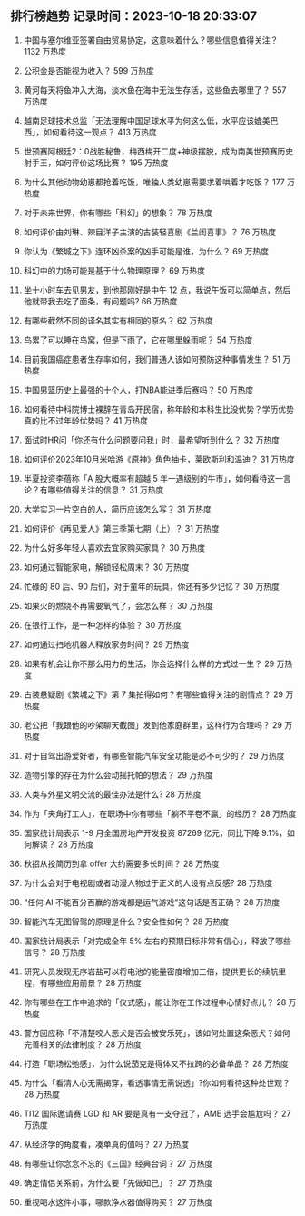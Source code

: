 
## 排行榜趋势 记录时间：2023-10-18 20:33:07
  
  1. 中国与塞尔维亚签署自由贸易协定，这意味着什么？哪些信息值得关注？ 1132 万热度
    
  2. 公积金是否能视为收入？ 599 万热度
    
  3. 黄河每天将鱼冲入大海，淡水鱼在海中无法生存活，这些鱼去哪里了？ 557 万热度
    
  4. 越南足球技术总监「无法理解中国足球水平为何这么低，水平应该媲美巴西」，如何看待这一观点？ 413 万热度
    
  5. 世预赛阿根廷2：0战胜秘鲁，梅西梅开二度+神级摆脱，成为南美世预赛历史射手王，如何评价这场比赛？ 195 万热度
    
  6. 为什么其他动物幼崽都抢着吃饭，唯独人类幼崽需要求着哄着才吃饭？ 177 万热度
    
  7. 对于未来世界，你有哪些「科幻」的想象？ 78 万热度
    
  8. 如何评价由刘琳、辣目洋子主演的古装轻喜剧《兰闺喜事》？ 76 万热度
    
  9. 你认为《繁城之下》连环凶杀案的凶手可能是谁，为什么？ 69 万热度
    
  10. 科幻中的力场可能是基于什么物理原理？ 69 万热度
    
  11. 坐十小时车去见男友，到他那刚好是中午 12 点，我说午饭可以简单点，然后他就带我去吃了面条，有问题吗? 66 万热度
    
  12. 有哪些截然不同的译名其实有相同的原名？ 62 万热度
    
  13. 鸟累了可以睡在鸟窝，但是下雨了，它在哪里躲雨呢？ 54 万热度
    
  14. 目前我国癌症患者生存率如何，我们普通人该如何预防这种事情发生？ 51 万热度
    
  15. 中国男篮历史上最强的十个人，打NBA能进季后赛吗？ 50 万热度
    
  16. 如何看待中科院博士裸辞在青岛开民宿，称年龄和本科生比没优势？学历优势真的比不过年龄优势吗？ 41 万热度
    
  17. 面试时HR问「你还有什么问题要问我」时，最希望听到什么？ 32 万热度
    
  18. 如何评价2023年10月米哈游《原神》角色抽卡，莱欧斯利和温迪？ 31 万热度
    
  19. 半夏投资李蓓称「A 股大概率有超越 5 年一遇级别的牛市」，如何看待这一言论？有哪些值得关注的信息？ 31 万热度
    
  20. 大学实习一片空白的人，简历应该怎么写？ 31 万热度
    
  21. 如何评价《再见爱人》第三季第七期（上）？ 31 万热度
    
  22. 为什么好多年轻人喜欢去宜家购买家具？ 30 万热度
    
  23. 如何通过智能家电，解锁轻松周末？ 30 万热度
    
  24. 忙碌的 80 后、90 后们，对于童年的玩具，你还有多少记忆？ 30 万热度
    
  25. 如果火的燃烧不再需要氧气了，会怎么样？ 30 万热度
    
  26. 在银行工作，是一种怎样的体验？ 30 万热度
    
  27. 如何通过扫地机器人释放家务时间？ 29 万热度
    
  28. 如果有机会让你不那么用力的生活，你会选择什么样的方式过一生？ 29 万热度
    
  29. 古装悬疑剧《繁城之下》第 7 集拍得如何？有哪些值得关注的剧情点？ 29 万热度
    
  30. 老公把「我跟他的吵架聊天截图」发到他家庭群里，这样行为合理吗？ 29 万热度
    
  31. 对于自驾出游爱好者，有哪些智能汽车安全功能是必不可少的？ 29 万热度
    
  32. 造物引擎的存在为什么会动摇托帕的想法？ 29 万热度
    
  33. 人类与外星文明交流的最佳办法是什么? 28 万热度
    
  34. 作为「夹角打工人」，在职场中你有哪些「躺不平卷不赢」的经历？ 28 万热度
    
  35. 国家统计局表示 1-9 月全国房地产开发投资 87269 亿元，同比下降 9.1%，如何解读？ 28 万热度
    
  36. 秋招从投简历到拿 offer 大约需要多长时间？ 28 万热度
    
  37. 为什么会对于电视剧或者动漫人物过于正义的人设有点反感? 28 万热度
    
  38. “任何 AI 不能百分百赢的游戏都是运气游戏”这句话是否正确？ 28 万热度
    
  39. 智能汽车无图智驾的原理是什么？安全性如何？ 28 万热度
    
  40. 国家统计局表示「对完成全年 5% 左右的预期目标非常有信心」，释放了哪些信号？ 28 万热度
    
  41. 研究人员发现无序岩盐可以将电池的能量密度增加三倍，提供更长的续航里程，有哪些应用前景？ 28 万热度
    
  42. 你有哪些在工作中追求的「仪式感」，能让你在工作过程中心情好点儿？ 28 万热度
    
  43. 警方回应称「不清楚咬人恶犬是否会被安乐死」，该如何处置这条恶犬？如何完善相关的法律制度？ 28 万热度
    
  44. 打造「职场松弛感」，为什么说茄克是得体又不拉跨的必备单品？ 28 万热度
    
  45. 为什么「看清人心无需揭穿，看透事情无需说透」?你如何看待这种处世观？ 28 万热度
    
  46. TI12 国际邀请赛 LGD 和 AR 要是真有一支夺冠了，AME 选手会尴尬吗？ 27 万热度
    
  47. 从经济学的角度看，凑单真的值吗？ 27 万热度
    
  48. 有哪些让你念念不忘的《三国》经典台词？ 27 万热度
    
  49. 确定情侣关系前，为什么要「先做知己」？ 27 万热度
    
  50. 重视喝水这件小事，哪款净水器值得购买？ 27 万热度
    
